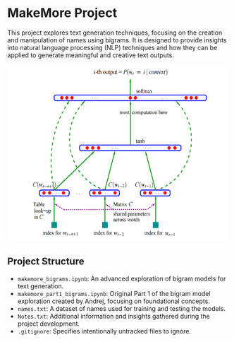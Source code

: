 # MakeMore Project

This project explores text generation techniques, focusing on the creation and manipulation of names using bigrams. It is designed to provide insights into natural language processing (NLP) techniques and how they can be applied to generate meaningful and creative text outputs.

<img src="images/makemore.png" alt="diagram" style="width: 500px; height:400px;">

## Project Structure

- `makemore_bigrams.ipynb`: An advanced exploration of bigram models for text generation.
- `makemore_part1_bigrams.ipynb`: Original Part 1 of the bigram model exploration created by Andrej, focusing on foundational concepts.
- `names.txt`: A dataset of names used for training and testing the models.
- `Notes.txt`: Additional information and insights gathered during the project development.
- `.gitignore`: Specifies intentionally untracked files to ignore.
